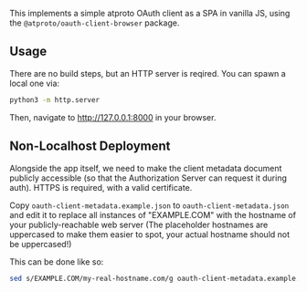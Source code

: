 This implements a simple atproto OAuth client as a SPA in vanilla JS, using the `@atproto/oauth-client-browser` package.

## Usage

There are no build steps, but an HTTP server is reqired. You can spawn a local one via:

```sh
python3 -m http.server
```

Then, navigate to http://127.0.0.1:8000 in your browser.

## Non-Localhost Deployment

Alongside the app itself, we need to make the client metadata document publicly accessible (so that the Authorization Server can request it during auth). HTTPS is required, with a valid certificate.

Copy `oauth-client-metadata.example.json` to `oauth-client-metadata.json` and edit it to replace all instances of "EXAMPLE.COM" with the hostname of your publicly-reachable web server (The placeholder hostnames are uppercased to make them easier to spot, your actual hostname should not be uppercased!)

This can be done like so:

```sh
sed s/EXAMPLE.COM/my-real-hostname.com/g oauth-client-metadata.example.json > oauth-client-metadata.json
```
